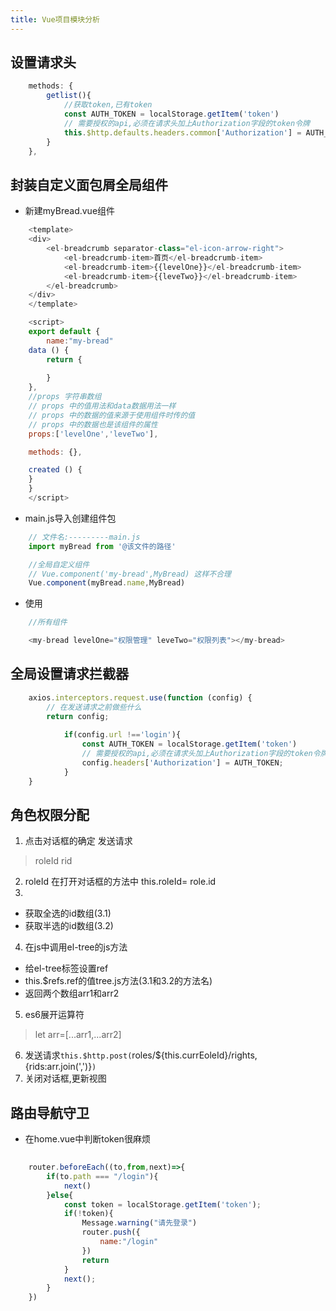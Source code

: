 ```yaml
---
title: Vue项目模块分析
---
```

## 设置请求头
```js
    methods: {
        getlist(){
            //获取token,已有token
            const AUTH_TOKEN = localStorage.getItem('token')
            // 需要授权的api,必须在请求头加上Authorization字段的token令牌
            this.$http.defaults.headers.common['Authorization'] = AUTH_TOKEN;
        }
    },
```
## 封装自定义面包屑全局组件
+ 新建myBread.vue组件
```js
    <template>
    <div>
        <el-breadcrumb separator-class="el-icon-arrow-right">
            <el-breadcrumb-item>首页</el-breadcrumb-item>
            <el-breadcrumb-item>{{levelOne}}</el-breadcrumb-item>
            <el-breadcrumb-item>{{leveTwo}}</el-breadcrumb-item>
        </el-breadcrumb>
    </div>
    </template>

    <script>
    export default {
        name:"my-bread"
    data () {
        return {
        
        }
    },
    //props 字符串数组
    // props 中的值用法和data数据用法一样
    // props 中的数据的值来源于使用组件时传的值
    // props 中的数据也是该组件的属性
    props:['levelOne','leveTwo'],

    methods: {},

    created () {
    }
    }
    </script>
```
+ main.js导入创建组件包
```js
    // 文件名:---------main.js
    import myBread from '@该文件的路径'

    //全局自定义组件
    // Vue.component('my-bread',MyBread) 这样不合理
    Vue.component(myBread.name,MyBread) 

```
+ 使用
```js
    //所有组件

    <my-bread levelOne="权限管理" leveTwo="权限列表"></my-bread>
```

## 全局设置请求拦截器
```js
    axios.interceptors.request.use(function (config) {
        // 在发送请求之前做些什么
        return config;
         
            if(config.url !=='login'){ 
                const AUTH_TOKEN = localStorage.getItem('token')
                // 需要授权的api,必须在请求头加上Authorization字段的token令牌
                config.headers['Authorization'] = AUTH_TOKEN;
            }
    }
```
## 角色权限分配
1. 点击对话框的确定 发送请求
> roleId rid
2. roleId 在打开对话框的方法中 this.roleId= role.id
3. 
+ 获取全选的id数组(3.1)
+ 获取半选的id数组(3.2)
4. 在js中调用el-tree的js方法
+ 给el-tree标签设置ref
+ this.$refs.ref的值tree.js方法(3.1和3.2的方法名)
+ 返回两个数组arr1和arr2
5. es6展开运算符
> let arr=[...arr1,...arr2]
6. 发送请求`this.$http.post(`roles/${this.currEoleId}/rights,{rids:arr.join(',')}`)`
7. 关闭对话框,更新视图

## 路由导航守卫
+ 在home.vue中判断token很麻烦
```js
    
    router.beforeEach((to,from,next)=>{
        if(to.path === "/login"){
            next()
        }else{
            const token = localStorage.getItem('token');
            if(!token){
                Message.warning("请先登录")
                router.push({
                    name:"/login"
                })
                return
            }
            next();
        }
    })
```